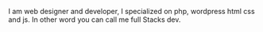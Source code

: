 I am web designer and developer,  I specialized on php, wordpress html css and js. 
In other word you can call me full Stacks dev.

